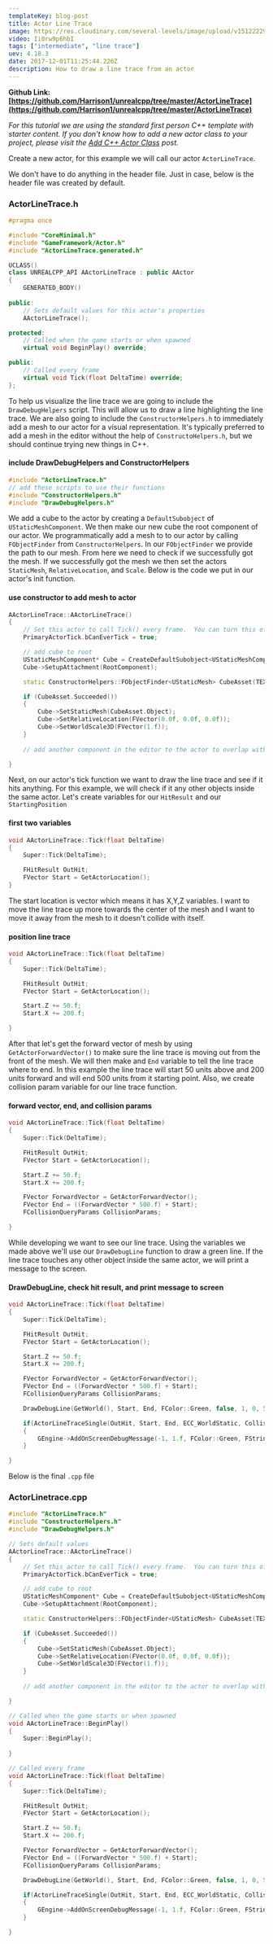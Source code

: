 ```yaml
---
templateKey: blog-post
title: Actor Line Trace
image: https://res.cloudinary.com/several-levels/image/upload/v1512222941/actor-line-trace_ntz948.jpg
video: Ii0rw9p6hbI
tags: ["intermediate", "line trace"]
uev: 4.18.3
date: 2017-12-01T11:25:44.226Z
description: How to draw a line trace from an actor
---
```

**Github Link: [https://github.com/Harrison1/unrealcpp/tree/master/ActorLineTrace](https://github.com/Harrison1/unrealcpp/tree/master/ActorLineTrace)**

*For this tutorial we are using the standard first person C++ template with starter content. If you don't know how to add a new actor class to your project, please visit the [Add C++ Actor Class](/add-actor-class) post.*

Create a new actor, for this example we will call our actor `ActorLineTrace`.

We don't have to do anything in the header file. Just in case, below is the header file was created by default.

### ActorLineTrace.h
```cpp
#pragma once

#include "CoreMinimal.h"
#include "GameFramework/Actor.h"
#include "ActorLineTrace.generated.h"

UCLASS()
class UNREALCPP_API AActorLineTrace : public AActor
{
	GENERATED_BODY()
	
public:	
	// Sets default values for this actor's properties
	AActorLineTrace();

protected:
	// Called when the game starts or when spawned
	virtual void BeginPlay() override;

public:	
	// Called every frame
	virtual void Tick(float DeltaTime) override;
};
```

To help us visualize the line trace we are going to include the `DrawDebugHelpers` script. This will allow us to draw a line highlighting the line trace. We are also going to include the `ConstructorHelpers.h` to immediately add a mesh to our actor for a visual representation. It's typically preferred to add a mesh in the editor without the help of `ConstructoHelpers.h`, but we should continue trying new things in C++.

#### include DrawDebugHelpers and ConstructorHelpers
```cpp
#include "ActorLineTrace.h"
// add these scripts to use their functions
#include "ConstructorHelpers.h"
#include "DrawDebugHelpers.h"
```

We add a cube to the actor by creating a `DefaultSubobject` of `UStaticMeshComponent`. We then make our new cube the root component of our actor. We programmatically add a mesh to to our actor by calling `FObjectFinder` from `ConstructorHelpers`. In our `FObjectFinder` we provide the path to our mesh. From here we need to check if we successfully got the mesh. If we successfully got the mesh we then set the actors `StaticMesh`, `RelativeLocation`, and `Scale`. Below is the code we put in our actor's init function.

#### use constructor to add mesh to actor
```cpp
AActorLineTrace::AActorLineTrace()
{
 	// Set this actor to call Tick() every frame.  You can turn this off to improve performance if you don't need it.
	PrimaryActorTick.bCanEverTick = true;

	// add cube to root
    UStaticMeshComponent* Cube = CreateDefaultSubobject<UStaticMeshComponent>(TEXT("VisualRepresentation"));
    Cube->SetupAttachment(RootComponent);

    static ConstructorHelpers::FObjectFinder<UStaticMesh> CubeAsset(TEXT("/Game/StarterContent/Shapes/Shape_Cube.Shape_Cube"));

	if (CubeAsset.Succeeded())
    {
        Cube->SetStaticMesh(CubeAsset.Object);
        Cube->SetRelativeLocation(FVector(0.0f, 0.0f, 0.0f));
        Cube->SetWorldScale3D(FVector(1.f));
	}
	
	// add another component in the editor to the actor to overlap with the line trace to get the event to fire

}
```

Next, on our actor's tick function we want to draw the line trace and see if it hits anything. For this example, we will check if it any other objects inside the same actor. Let's create variables for our `HitResult` and our `StartingPosition`

#### first two variables
```cpp
void AActorLineTrace::Tick(float DeltaTime)
{
	Super::Tick(DeltaTime);

	FHitResult OutHit;
	FVector Start = GetActorLocation();
}
```

The start location is vector which means it has X,Y,Z variables. I want to move the line trace up more towards the center of the mesh and I want to move it away from the mesh to it doesn't collide with itself.

#### position line trace
```cpp
void AActorLineTrace::Tick(float DeltaTime)
{
	Super::Tick(DeltaTime);

	FHitResult OutHit;
	FVector Start = GetActorLocation();

	Start.Z += 50.f;
	Start.X += 200.f;

}
```

After that let's get the forward vector of mesh by using `GetActorForwardVector()` to make sure the line trace is moving out from the front of the mesh. We will then make and `End` variable to tell the line trace where to end. In this example the line trace will start 50 units above and 200 units forward and will end 500 units from it starting point. Also, we create collision param variable for our line trace function.

#### forward vector, end, and collision params
```cpp
void AActorLineTrace::Tick(float DeltaTime)
{
	Super::Tick(DeltaTime);

	FHitResult OutHit;
	FVector Start = GetActorLocation();

	Start.Z += 50.f;
	Start.X += 200.f;

	FVector ForwardVector = GetActorForwardVector();
	FVector End = ((ForwardVector * 500.f) + Start);
	FCollisionQueryParams CollisionParams;

}
```
While developing we want to see our line trace. Using the variables we made above we'll use our `DrawDebugLine` function to draw a green line. If the line trace touches any other object inside the same actor, we will print a message to the screen.

#### DrawDebugLine, check hit result, and print message to screen
```cpp
void AActorLineTrace::Tick(float DeltaTime)
{
	Super::Tick(DeltaTime);

	FHitResult OutHit;
	FVector Start = GetActorLocation();

	Start.Z += 50.f;
	Start.X += 200.f;

	FVector ForwardVector = GetActorForwardVector();
	FVector End = ((ForwardVector * 500.f) + Start);
	FCollisionQueryParams CollisionParams;

	DrawDebugLine(GetWorld(), Start, End, FColor::Green, false, 1, 0, 5);

	if(ActorLineTraceSingle(OutHit, Start, End, ECC_WorldStatic, CollisionParams))
	{
		GEngine->AddOnScreenDebugMessage(-1, 1.f, FColor::Green, FString::Printf(TEXT("The Component Being Hit is: %s"), *OutHit.GetComponent()->GetName()));
	}

}
```

Below is the final `.cpp` file

### ActorLinetrace.cpp
```cpp
#include "ActorLineTrace.h"
#include "ConstructorHelpers.h"
#include "DrawDebugHelpers.h"

// Sets default values
AActorLineTrace::AActorLineTrace()
{
 	// Set this actor to call Tick() every frame.  You can turn this off to improve performance if you don't need it.
	PrimaryActorTick.bCanEverTick = true;

	// add cube to root
    UStaticMeshComponent* Cube = CreateDefaultSubobject<UStaticMeshComponent>(TEXT("VisualRepresentation"));
    Cube->SetupAttachment(RootComponent);

    static ConstructorHelpers::FObjectFinder<UStaticMesh> CubeAsset(TEXT("/Game/StarterContent/Shapes/Shape_Cube.Shape_Cube"));

	if (CubeAsset.Succeeded())
    {
        Cube->SetStaticMesh(CubeAsset.Object);
        Cube->SetRelativeLocation(FVector(0.0f, 0.0f, 0.0f));
        Cube->SetWorldScale3D(FVector(1.f));
	}
	
	// add another component in the editor to the actor to overlap with the line trace to get the event to fire

}

// Called when the game starts or when spawned
void AActorLineTrace::BeginPlay()
{
	Super::BeginPlay();
	
}

// Called every frame
void AActorLineTrace::Tick(float DeltaTime)
{
	Super::Tick(DeltaTime);

	FHitResult OutHit;
	FVector Start = GetActorLocation();

	Start.Z += 50.f;
	Start.X += 200.f;

	FVector ForwardVector = GetActorForwardVector();
	FVector End = ((ForwardVector * 500.f) + Start);
	FCollisionQueryParams CollisionParams;

	DrawDebugLine(GetWorld(), Start, End, FColor::Green, false, 1, 0, 5);

	if(ActorLineTraceSingle(OutHit, Start, End, ECC_WorldStatic, CollisionParams))
	{
		GEngine->AddOnScreenDebugMessage(-1, 1.f, FColor::Green, FString::Printf(TEXT("The Component Being Hit is: %s"), *OutHit.GetComponent()->GetName()));
	}

}
```